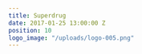 ```yaml
---
title: Superdrug
date: 2017-01-25 13:00:00 Z
position: 10
logo_image: "/uploads/logo-005.png"
---
```


